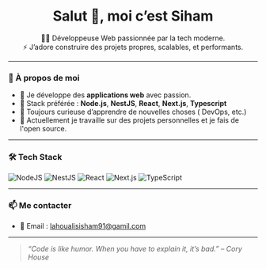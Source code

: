 <h1 align="center">Salut 👋, moi c’est Siham</h1>

<p align="center">
  🧑‍💻 Développeuse Web passionnée par la tech moderne. <br/>
  ⚡ J’adore construire des projets propres, scalables, et performants. 
</p>

---

### 🚀 À propos de moi

- 🔭 Je développe des **applications web** avec passion.
- 🧠 Stack préférée : **Node.js**, **NestJS**, **React**, **Next.js**,  **Typescript**
- 💬 Toujours curieuse d’apprendre de nouvelles choses ( DevOps, etc.)
- 🌱 Actuellement je travaille sur des projets personnelles et je fais de l'open source.

---

### 🛠️ Tech Stack

![NodeJS](https://img.shields.io/badge/-Node.js-339933?style=flat&logo=nodedotjs&logoColor=white)
![NestJS](https://img.shields.io/badge/-NestJS-E0234E?style=flat&logo=nestjs&logoColor=white)
![React](https://img.shields.io/badge/-React-61DAFB?style=flat&logo=react&logoColor=white)
![Next.js](https://img.shields.io/badge/-Next.js-000000?style=flat&logo=nextdotjs&logoColor=white)
![TypeScript](https://img.shields.io/badge/-TypeScript-007ACC?style=flat&logo=typescript&logoColor=white)

---


### 📫 Me contacter

- 📧 Email : [lahoualisisham91@gamil.com](mailto:ton.email@example.com)

---

> *“Code is like humor. When you have to explain it, it’s bad.” – Cory House*


 
 


